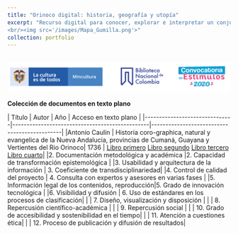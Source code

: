 ```yaml
---
title: "Orinoco digital: historia, geografía y utopía"
excerpt: "Recurso digital para conocer, explorar e interpretar un conjunto de documentos históricos del siglo dieziocho conectados a la historia de las regiones orientales del virreinato del Nuevo Reino de Granada y en particular con el río Orinoco.
<br/><img src='/images/Mapa_Gumilla.png'>"
collection: portfolio
---
```


<br/><img src='/images/TiraLogosMin+BNC+Estimulos.png'>

**Colección de documentos en texto plano**


| Título | Autor | Año | Acceso en texto plano |
|-------------------------------|------------------------------------------------|----------------------------------------------|
|Antonio Caulín | Historia coro-graphica, natural y evangelica de la Nueva Andalucia, provincias de Cumaná, Guayana y Vertientes del Rio Orinoco| 1736 | [Libro primero](https://github.com/mariajoafana/inventar-colombia/blob/master/Orinoco-digital/Juan-Rivero-1776.md) [Libro segundo](https://github.com/mariajoafana/inventar-colombia/blob/master/Orinoco-digital/Juan-Rivero-1776.md) [Libro tercero](https://github.com/mariajoafana/inventar-colombia/blob/master/Orinoco-digital/Juan-Rivero-1776.md) [Libro cuarto](https://github.com/mariajoafana/inventar-colombia/blob/master/Orinoco-digital/Juan-Rivero-1776.md)|
|2. Documentación metodológica y académica |2. Capacidad de transformación epistemológica |
|3. Usabilidad y arquitectura de la información | 3. Coeficiente de transdisciplinariedad|
|4. Control de calidad del proyecto | 4. Consulta con expertos y asesores en varias fases |
|5. Información legal de los contenidos, reproducción|5. Grado de innovación tecnológica |
|6. Visibilidad y difusión | 6. Uso de estándares en los procesos de clasificación|
|  | 7. Diseño, visualización y disposición |
|  | 8. Repercusión científico-académica |
|  | 9. Repercusión social |
|  | 10. Grado de accesibilidad y sostenibilidad en el tiempo|
|  | 11. Atención a cuestiones ética|
|  | 12. Proceso de publicación y difusión de resultados|
